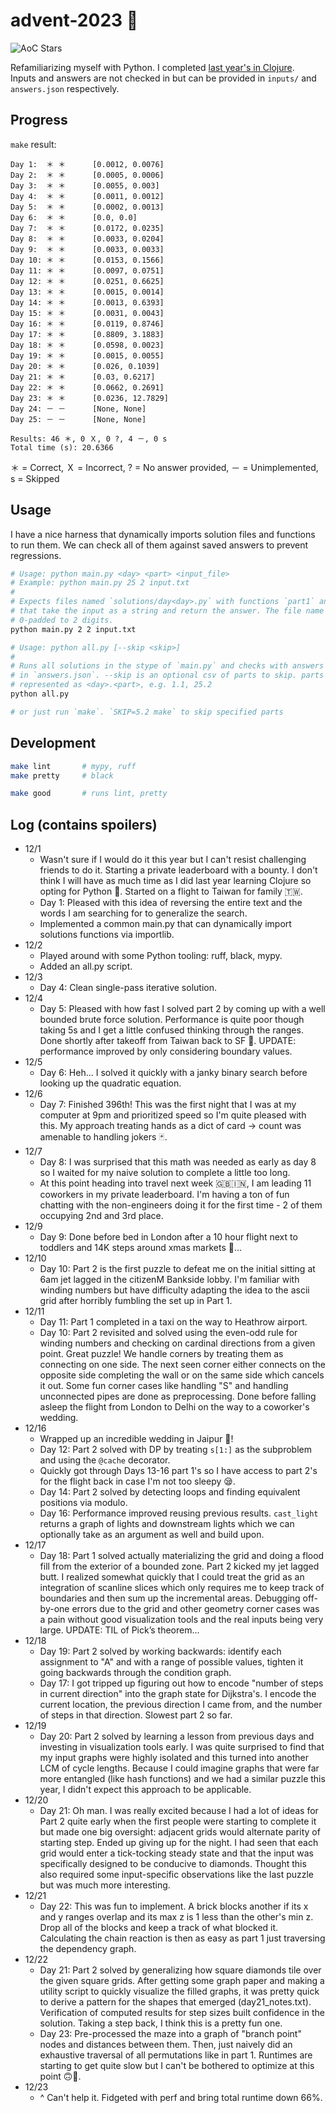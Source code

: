 # advent-2023 🎄

![AoC Stars](https://img.shields.io/badge/46-%F0%9F%8C%9F-yellow)

Refamiliarizing myself with Python. I completed [last year's in Clojure](https://github.com/elh/advent-2022).<br>
Inputs and answers are not checked in but can be provided in `inputs/` and `answers.json` respectively.

## Progress

`make` result:
```
Day 1:	＊ ＊ 	 [0.0012, 0.0076]
Day 2:	＊ ＊ 	 [0.0005, 0.0006]
Day 3:	＊ ＊ 	 [0.0055, 0.003]
Day 4:	＊ ＊ 	 [0.0011, 0.0012]
Day 5:	＊ ＊ 	 [0.0002, 0.0013]
Day 6:	＊ ＊ 	 [0.0, 0.0]
Day 7:	＊ ＊ 	 [0.0172, 0.0235]
Day 8:	＊ ＊ 	 [0.0033, 0.0204]
Day 9:	＊ ＊ 	 [0.0033, 0.0033]
Day 10:	＊ ＊ 	 [0.0153, 0.1566]
Day 11:	＊ ＊ 	 [0.0097, 0.0751]
Day 12:	＊ ＊ 	 [0.0251, 0.6625]
Day 13:	＊ ＊ 	 [0.0015, 0.0014]
Day 14:	＊ ＊ 	 [0.0013, 0.6393]
Day 15:	＊ ＊ 	 [0.0031, 0.0043]
Day 16:	＊ ＊ 	 [0.0119, 0.8746]
Day 17:	＊ ＊ 	 [0.8809, 3.1883]
Day 18:	＊ ＊ 	 [0.0598, 0.0023]
Day 19:	＊ ＊ 	 [0.0015, 0.0055]
Day 20:	＊ ＊ 	 [0.026, 0.1039]
Day 21:	＊ ＊ 	 [0.03, 0.6217]
Day 22:	＊ ＊ 	 [0.0662, 0.2691]
Day 23:	＊ ＊ 	 [0.0236, 12.7829]
Day 24:	－ － 	 [None, None]
Day 25:	－ － 	 [None, None]

Results: 46 ＊, 0 Ｘ, 0 ?, 4 －, 0 s
Total time (s): 20.6366
```

＊ = Correct, Ｘ = Incorrect, ? = No answer provided, － = Unimplemented, s = Skipped

## Usage

I have a nice harness that dynamically imports solution files and functions to run them. We can check all of them against saved answers to prevent regressions.

```bash
# Usage: python main.py <day> <part> <input_file>
# Example: python main.py 25 2 input.txt
#
# Expects files named `solutions/day<day>.py` with functions `part1` and `part2`
# that take the input as a string and return the answer. The file name <day> is
# 0-padded to 2 digits.
python main.py 2 2 input.txt

# Usage: python all.py [--skip <skip>]
#
# Runs all solutions in the stype of `main.py` and checks with answers present
# in `answers.json`. --skip is an optional csv of parts to skip. parts are
# represented as <day>.<part>, e.g. 1.1, 25.2
python all.py

# or just run `make`. `SKIP=5.2 make` to skip specified parts
```

## Development

```bash
make lint       # mypy, ruff
make pretty     # black

make good       # runs lint, pretty
```

## Log (contains spoilers)

* 12/1
  * Wasn't sure if I would do it this year but I can't resist challenging friends to do it. Starting a private leaderboard with a bounty. I don't think I will have as much time as I did last year learning Clojure so opting for Python 🐍. Started on a flight to Taiwan for family 🇹🇼.
  * Day 1: Pleased with this idea of reversing the entire text and the words I am searching for to generalize the search.
  * Implemented a common main.py that can dynamically import solutions functions via importlib.
* 12/2
  * Played around with some Python tooling: ruff, black, mypy.
  * Added an all.py script.
* 12/3
  * Day 4: Clean single-pass iterative solution.
* 12/4
  * Day 5: Pleased with how fast I solved part 2 by coming up with a well bounded brute force solution. Performance is quite poor though taking 5s and I get a little confused thinking through the ranges. Done shortly after takeoff from Taiwan back to SF 🌉. UPDATE: performance improved by only considering boundary values.
* 12/5
  * Day 6: Heh... I solved it quickly with a janky binary search before looking up the quadratic equation.
* 12/6
  * Day 7: Finished 396th! This was the first night that I was at my computer at 9pm and prioritized speed so I'm quite pleased with this. My approach treating hands as a dict of card -> count was amenable to handling jokers 🃏.
* 12/7
  * Day 8: I was surprised that this math was needed as early as day 8 so I waited for my naive solution to complete a little too long.
  * At this point heading into travel next week 🇬🇧🇮🇳, I am leading 11 coworkers in my private leaderboard. I'm having a ton of fun chatting with the non-engineers doing it for the first time - 2 of them occupying 2nd and 3rd place.
* 12/9
  * Day 9: Done before bed in London after a 10 hour flight next to toddlers and 14K steps around xmas markets 🎅...
* 12/10
  * Day 10: Part 2 is the first puzzle to defeat me on the initial sitting at 6am jet lagged in the citizenM Bankside lobby. I'm familiar with winding numbers but have difficulty adapting the idea to the ascii grid after horribly fumbling the set up in Part 1.
* 12/11
  * Day 11: Part 1 completed in a taxi on the way to Heathrow airport.
  * Day 10: Part 2 revisited and solved using the even-odd rule for winding numbers and checking on cardinal directions from a given point. Great puzzle! We handle corners by treating them as connecting on one side. The next seen corner either connects on the opposite side completing the wall or on the same side which cancels it out. Some fun corner cases like handling "S" and handling unconnected pipes are done as preprocessing. Done before falling asleep the flight from London to Delhi on the way to a coworker's wedding.
* 12/16
  * Wrapped up an incredible wedding in Jaipur 🎊!
  * Day 12: Part 2 solved with DP by treating `s[1:]` as the subproblem and using the `@cache` decorator.
  * Quickly got through Days 13-16 part 1's so I have access to part 2's for the flight back in case I'm not too sleepy 😪.
  * Day 14: Part 2 solved by detecting loops and finding equivalent positions via modulo.
  * Day 16: Performance improved reusing previous results. `cast_light` returns a graph of lights and downstream lights which we can optionally take as an argument as well and build upon.
* 12/17
  * Day 18: Part 1 solved actually materializing the grid and doing a flood fill from the exterior of a bounded zone. Part 2 kicked my jet lagged butt. I realized somewhat quickly that I could treat the grid as an integration of scanline slices which only requires me to keep track of boundaries and then sum up the incremental areas. Debugging off-by-one errors due to the grid and other geometry corner cases was a pain without good visualization tools and the real inputs being very large. UPDATE: TIL of Pick’s theorem...
* 12/18
  * Day 19: Part 2 solved by working backwards: identify each assignment to "A" and with a range of possible values, tighten it going backwards through the condition graph.
  * Day 17: I got tripped up figuring out how to encode "number of steps in current direction" into the graph state for Dijkstra's. I encode the current location, the previous direction I came from, and the number of steps in that direction. Slowest part 2 so far.
* 12/19
  * Day 20: Part 2 solved by learning a lesson from previous days and investing in visualization tools early. I was quite surprised to find that my input graphs were highly isolated and this turned into another LCM of cycle lengths. Because I could imagine graphs that were far more entangled (like hash functions) and we had a similar puzzle this year, I didn't expect this approach to be applicable.
* 12/20
  * Day 21: Oh man. I was really excited because I had a lot of ideas for Part 2 quite early when the first people were starting to complete it but made one big oversight: adjacent grids would alternate parity of starting step. Ended up giving up for the night. I had seen that each grid would enter a tick-tocking steady state and that the input was specifically designed to be conducive to diamonds. Thought this also required some input-specific observations like the last puzzle but was much more interesting.
* 12/21
  * Day 22: This was fun to implement. A brick blocks another if its x and y ranges overlap and its max z is 1 less than the other's min z. Drop all of the blocks and keep a track of what blocked it. Calculating the chain reaction is then as easy as part 1 just traversing the dependency graph.
* 12/22
  * Day 21: Part 2 solved by generalizing how square diamonds tile over the given square grids. After getting some graph paper and making a utility script to quickly visualize the filled graphs, it was pretty quick to derive a pattern for the shapes that emerged (day21_notes.txt). Verification of computed results for step sizes built confidence in the solution. Taking a step back, I think this is a pretty fun one.
  * Day 23: Pre-processed the maze into a graph of "branch point" nodes and distances between them. Then, just naively did an exhaustive traversal of all permutations like in part 1. Runtimes are starting to get quite slow but I can't be bothered to optimize at this point 🙃🎄.
* 12/23
  * ^ Can't help it. Fidgeted with perf and bring total runtime down 66%.

